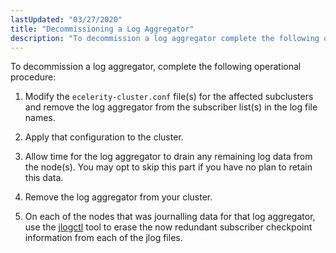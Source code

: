 ```yaml
---
lastUpdated: "03/27/2020"
title: "Decommissioning a Log Aggregator"
description: "To decommission a log aggregator complete the following operational procedure Modify the ecelerity cluster conf file s for the affected subclusters and remove the log aggregator from the subscriber list s in the log file names Apply that configuration to the cluster Allow time for the log aggregator to drain..."
---
```


To decommission a log aggregator, complete the following operational procedure:

1.  Modify the `ecelerity-cluster.conf` file(s) for the affected subclusters and remove the log aggregator from the subscriber list(s) in the log file names.

2.  Apply that configuration to the cluster.

3.  Allow time for the log aggregator to drain any remaining log data from the node(s). You may opt to skip this part if you have no plan to retain this data.

4.  Remove the log aggregator from your cluster.

5.  On each of the nodes that was journalling data for that log aggregator, use the [jlogctl](/momentum/4/executable/jlogctl) tool to erase the now redundant subscriber checkpoint information from each of the jlog files.
